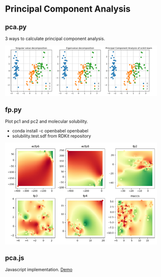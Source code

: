 # Principal Component Analysis

## pca.py

3 ways to calculate principal component analysis.

<img src="https://raw.githubusercontent.com/taneishi/pca/master/doc/pca.png" width="500" alt="pca" />

## fp.py

Plot pc1 and pc2 and molecular solubility.

- conda install -c openbabel openbabel
- solubility.test.sdf from RDKit repository

<img src="https://raw.githubusercontent.com/taneishi/pca/master/doc/fp.png" width="500" alt="fp" />

## pca.js

Javascript implementation. [Demo](https://taneishi.github.io/pca)
